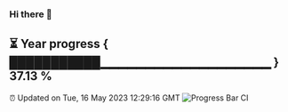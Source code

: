 ### Hi there 👋
⏳ Year progress { ███████████▁▁▁▁▁▁▁▁▁▁▁▁▁▁▁▁▁▁▁ } 37.13 %
---
⏰ Updated on Tue, 16 May 2023 12:29:16 GMT
![Progress Bar CI](https://github.com/liununu/liununu/workflows/Progress%20Bar%20CI/badge.svg)
